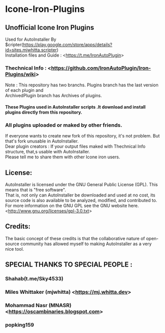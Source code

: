 # Icone-Iron-Plugins
## Unofficial Icone Iron Plugins  
Used for AutoInstaller By $cripter(https://play.google.com/store/apps/details?id=sites.mjwhitta.scripter)  
Installation files and Guide : &lt;<https://t.me/IronAutoPlugin>&gt;    
  
### Thechnical Info : &lt;<https://github.com/IronAutoPlugin/Iron-Plugins/wiki>&gt;
   
Note : This repository has two branchs. Plugins branch has the last version of each plugin and   
ArchivedPlugin branch has Archives of plugins.
#### These Plugins used in AutoInstaller scripts .It download and install plugins directly from this repository.    
### All plugins uploaded or maked by other friends.   

If everyone wants to create new fork of this repository, it's not problem. But that's fork unusable in AutoInstaller.  
Dear plugin creators : If your output files maked with Thechnical Info structure, that,s usable with AutoInstaller.  
Please tell me to share them with other Icone iron users.  

## License:   
AutoInstaller is licensed under the GNU General Public License (GPL).  This means that is "free software".  
That is, not only can AutoInstaller be downloaded and used at no cost, its source code is also available to be analyzed, modified, and contributed to.  
For more information on the GNU GPL see the GNU website here.&lt;<http://www.gnu.org/licenses/gpl-3.0.txt>&gt;  

## Credits:  
The basic concept of these credits is that the collaborative nature of open-source community has allowed myself to making AutoInstaller as a very nice tool.  
  
## SPECIAL THANKS TO SPECIAL PEOPLE :  
### Shahab(t.me/Sky4533)  
### Miles Whittaker (mjwhitta) &lt;<https://mj.whitta.dev>&gt;  
### Mohammad Nasr (MNASR) &lt;<https://oscambinaries.blogspot.com>&gt;  
### popking159

